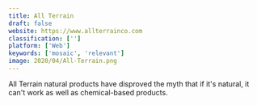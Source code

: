 ```yaml
---
title: All Terrain
draft: false 
website: https://www.allterrainco.com
classification: ['']
platform: ['Web']
keywords: ['mosaic', 'relevant']
image: 2020/04/All-Terrain.png
---
```

All Terrain natural products have disproved the myth that if it's natural, it can't work as well as chemical-based products.